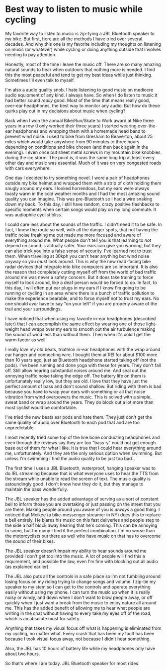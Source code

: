 # Best way to listen to music while cycling

My favorite way to listen to music is zip-tying a JBL Bluetooth speaker to my bike. But first, here are all the methods I have tried over several decades. And why this one is my favorite including my thoughts on listening on music (or whatever) while cycling or doing anything outside that involves needing to pay attention.

Honestly, most of the time I leave the music off. There are so many amazing natural sounds to hear when outdoors that nothing more is needed. I find this the most peaceful and tend to get my best ideas while just thinking. Sometimes I'll even talk to myself.

I'm also a audio quality snob. I hate listening to good music on mediocre audio equipment of any kind. I always have. So when I do listen to music it had better sound *really* good. Most of the time that means really good, over-ear headphones, the best way to monitor any audio. But how do these quirks play out in my decisions about music when cycling?

Back when I won the annual Bike/Run/Skate to Work award at Nike three years in a row (I only worked their three years) I started wearing over-the-ear headphones and wrapping them with a homemade head band to prevent wind noise. I used to bike from Gresham to Beaverton, about 25 miles which would take anywhere from 90 minutes to three hours depending on conditions and bike chosen (and then back again in the evening). I even once put sheet metal screws in my mountain bike knobbies during the ice storm. The point is, it was the same long trip at least every other day and music was essential. Much of it was on very congested roads with cars everywhere. 

One day I decided to try something novel. I wore a pair of headphones outside my bike helmet and wrapped them with a strip of cloth holding them snugly around my ears. I looked horrendous, but my ears were always toasty warm in the cold weather months and I had the most amazing sound quality you can imagine. This was pre-Bluetooth so I had a wire snaking down my back. To this day, I still have random, crazy positive flashbacks to specific moments when certain songs would play on my long commute. It was audiophile cyclist bliss.

I could care less about the sounds of the traffic. I didn't need it to be safe. In fact, I knew the route so well, with all the danger spots, that not having the traffic noise freaking me out made me more focused and aware of everything around me. What people don't tell you is that learning to *not* depend on sound is actually safer. Your ears can give you warning, but they can also trick you into a false sense of security. I've learned not to trust them. When traveling at 30kph you can't hear anything but wind noise anyway so you *must* look around. This is why the new read-facing bike radar devices that integrate into bike computers are so important. It is also the reason that completely cutting myself off from the world of bad traffic around me was never a safety concern. But it does take training to force myself to look around, like a deaf person would be forced to do. In fact, to this day, I will often put ear plugs in my ears if I know I'm going to be running or cycling in an area where there is a bunch of traffic pollution to make the experience bearable, and to force myself not to trust my ears. No one should *ever* have to say "on your left" if you are properly aware of the trail and your surroundings.

I have noticed that when using my favorite in-ear headphones (described later) that I can accomplish the same effect by wearing one of those light-weight head wraps over my ears to smooth out the air turbulence making the sound of wind less than without them. Then when it's cold I get the warm factor as well.

I really love my old beats, triathlon in-ear headphones with the wrap around ear hanger and connecting wire. I bought them at REI for about \$100 more than 10 years ago, just as Bluetooth headphone started taking off (not the pods). I've been running and done yoga with these for years. They don't fall off. Still allow hearing substantial noises around me. And seal out the annoying traffic noise taking the edge off. The battery life on them is unfortunately really low, but they are old. I love that they have just the perfect amount of bass and don't sound shallow. But riding with them is bad because you have to wrap your ears with something or all that noise vibration from wind overpowers the music. This is solved with a simple, sweat band or wrap around the years. They do block out a lot more than most cyclist would be comfortable.

I've tried the new beats ear pods and hate them. They just don't get the same quality of audio over Bluetooth to each pod that and are too unpredictable. 

I most recently tried some top of the line bone conducting headphones and even through the reviews say they are too "bass-y" could not get enough base out of them for what I like. It is true that I could hear everything around me, unfortunately. And they are the only serious option when swimming. But unless I'm swimming I find the audio quality to be just too bad.

The first time I uses a JBL Bluetooth, waterproof, hanging speaker was to do IRL streaming because that is what everyone uses to hear the TTS from the stream while unable to read the screen of text. The music quality is astoundingly good. I don't know how they do it, but they manage to maintain the bass wonderfully. 

The JBL speaker has the added advantage of serving as a sort of constant bell to inform those you are overtaking or just passing on the street that you are there. Making people around you aware of you is *always* a good thing. I noticed that Meikee (a bike-messenger streamer in NY) does this to replace a bell entirely. He blares his music on this fast deliveries and people step to the side a half block away hearing that he's coming. This can be annoying to some, but for many I find it the perfect combination. I'm no worse than the motorcyclists out there as well who have music on that has to overcome the sound of their bikes.

The JBL speaker doesn't impair my ability to hear sounds around me provided I don't get too into the music. A lot of people will find this a requirement, and possible the law, even I'm fine with blocking out all audio (as explained earlier).

The JBL also puts all the controls in a safe place so I'm not fumbling around losing focus on my riding trying to change songs and volume. I zip-tie my speaker to my stem so I can get to the controls and operate everything easily without using my phone. I can turn the music up when it is really noisy or windy, and down when I don't want to blow people away, or off quickly when I just want a break from the music to enjoy nature all around me. This has the added benefit of allowing me to hear what people are writing in the chat without having to every take my eyes off of the road, which is an absolute must for safety. 

Anything that takes my visual focus off what is happening is eliminated from my cycling, no matter what. Every crash that has been my fault has been because I took visual focus away, not because I didn't hear something. 

Also, the JBL has 10 hours of battery life while my headphones only have about two hours.

So that's where I am today. JBL Bluetooth speaker for most rides.
